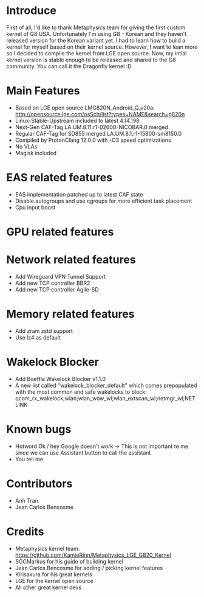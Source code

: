 # Introduce

First of all, I'd like to thank Metaphysics team for giving the first custom kernel of G8 USA. Unfortunately I'm using G8 - Korean and they haven't released version for the Korean variant yet. I had to learn how to build a kernel for myself based on their kernel source. However, I want to lean more so I decided to compile the kernel from LGE open source. Now, my intial kernel version is stable enough to be released and shared to the G8 community. You can call it the Dragonfly kernel :D 

# Main Features
- Based on LGE open source LMG820N_Android_Q_v20a: http://opensource.lge.com/osSch/list?types=NAME&search=g820n
- Linux-Stable-Upstream included to latest 4.14.198
- Next-Gen CAF-Tag LA.UM.8.11.r1-02600-NICOBAR.0 merged
- Regular CAF-Tag for SD855 merged LA.UM.8.1.r1-15800-sm8150.0
- Compiled by ProtonClang 12.0.0 with -O3 speed optimizations
- No VLAs
- Magisk included

# EAS related features
- EAS implementation patched up to latest CAF state
- Disable autogroups and use cgroups for more efficient task placement
- Cpu input boost

# GPU related features

# Network related features
- Add Wireguard VPN Tunnel Support
- Add new TCP controller BBR2
- Add new TCP controller Agile-SD

# Memory related features
- Add zram zstd support
- Use lz4 as default

# Wakelock Blocker
- Add Boeffla Wakelock Blocker v1.1.0
- A new list called "wakelock_blocker_default" which comes prepopulated with the most common and safe wakelocks to block: qcom_rx_wakelock;wlan;wlan_wow_wl;wlan_extscan_wl;netmgr_wl;NETLINK

# Known bugs
- Hotword Ok / hey Google doesn't work -> This is not important to me since we can use Assistant button to call the assistant
- You tell me

# Contributors
- Anh Tran
- Jean Carlos Bencosme

# Credits
- Metaphysics kernel team: https://github.com/KamioRinn/Metaphysics_LGE_G820_Kernel
- SGCMarkus for his guide of building kernel
- Jean Carlos Bencosme for adding / picking kernel features
- Kirisakura for his great kernels
- LGE for the kernel open source
- All other great kernel devs
